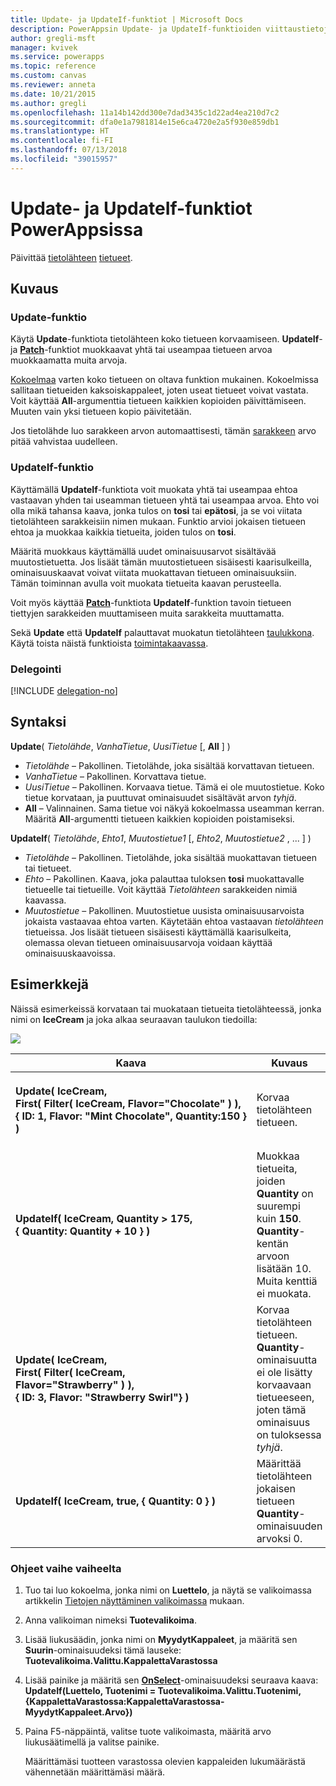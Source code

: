 ```yaml
---
title: Update- ja UpdateIf-funktiot | Microsoft Docs
description: PowerAppsin Update- ja UpdateIf-funktioiden viittaustietoja, kuten syntaksi ja esimerkkejä
author: gregli-msft
manager: kvivek
ms.service: powerapps
ms.topic: reference
ms.custom: canvas
ms.reviewer: anneta
ms.date: 10/21/2015
ms.author: gregli
ms.openlocfilehash: 11a14b142dd300e7dad3435c1d22ad4ea210d7c2
ms.sourcegitcommit: dfa0e1a7981814e15e6ca4720e2a5f930e859db1
ms.translationtype: HT
ms.contentlocale: fi-FI
ms.lasthandoff: 07/13/2018
ms.locfileid: "39015957"
---
```

# <a name="update-and-updateif-functions-in-powerapps"></a>Update- ja UpdateIf-funktiot PowerAppsissa
Päivittää [tietolähteen](../working-with-data-sources.md) [tietueet](../working-with-tables.md#records).

## <a name="description"></a>Kuvaus
### <a name="update-function"></a>Update-funktio
Käytä **Update**-funktiota tietolähteen koko tietueen korvaamiseen. **UpdateIf**- ja **[Patch](function-patch.md)**-funktiot muokkaavat yhtä tai useampaa tietueen arvoa muokkaamatta muita arvoja.

[Kokoelmaa](../working-with-data-sources.md#collections) varten koko tietueen on oltava funktion mukainen. Kokoelmissa sallitaan tietueiden kaksoiskappaleet, joten useat tietueet voivat vastata. Voit käyttää **All**-argumenttia tietueen kaikkien kopioiden päivittämiseen. Muuten vain yksi tietueen kopio päivitetään.

Jos tietolähde luo sarakkeen arvon automaattisesti, tämän [sarakkeen](../working-with-tables.md#columns) arvo pitää vahvistaa uudelleen.

### <a name="updateif-function"></a>UpdateIf-funktio
Käyttämällä **UpdateIf**-funktiota voit muokata yhtä tai useampaa ehtoa vastaavan yhden tai useamman tietueen yhtä tai useampaa arvoa. Ehto voi olla mikä tahansa kaava, jonka tulos on **tosi** tai **epätosi**, ja se voi viitata tietolähteen sarakkeisiin nimen mukaan. Funktio arvioi jokaisen tietueen ehtoa ja muokkaa kaikkia tietueita, joiden tulos on **tosi**.  

Määritä muokkaus käyttämällä uudet ominaisuusarvot sisältävää muutostietuetta. Jos lisäät tämän muutostietueen sisäisesti kaarisulkeilla, ominaisuuskaavat voivat viitata muokattavan tietueen ominaisuuksiin. Tämän toiminnan avulla voit muokata tietueita kaavan perusteella.

Voit myös käyttää **[Patch](function-patch.md)**-funktiota **UpdateIf**-funktion tavoin tietueen tiettyjen sarakkeiden muuttamiseen muita sarakkeita muuttamatta.

Sekä **Update** että **UpdateIf** palauttavat muokatun tietolähteen [taulukkona](../working-with-tables.md). Käytä toista näistä funktioista [toimintakaavassa](../working-with-formulas-in-depth.md).

### <a name="delegation"></a>Delegointi
[!INCLUDE [delegation-no](../../../includes/delegation-no.md)]

## <a name="syntax"></a>Syntaksi
**Update**( *Tietolähde*, *VanhaTietue*, *UusiTietue* [, **All** ] )

* *Tietolähde* – Pakollinen. Tietolähde, joka sisältää korvattavan tietueen.
* *VanhaTietue* – Pakollinen. Korvattava tietue.
* *UusiTietue* – Pakollinen. Korvaava tietue. Tämä ei ole muutostietue. Koko tietue korvataan, ja puuttuvat ominaisuudet sisältävät arvon *tyhjä*.
* **All** – Valinnainen. Sama tietue voi näkyä kokoelmassa useamman kerran. Määritä **All**-argumentti tietueen kaikkien kopioiden poistamiseksi.

**UpdateIf**( *Tietolähde*, *Ehto1*, *Muutostietue1* [, *Ehto2*, *Muutostietue2* , ... ] )

* *Tietolähde* – Pakollinen. Tietolähde, joka sisältää muokattavan tietueen tai tietueet.
* *Ehto* – Pakollinen. Kaava, joka palauttaa tuloksen **tosi** muokattavalle tietueelle tai tietueille.  Voit käyttää *Tietolähteen* sarakkeiden nimiä kaavassa.  
* *Muutostietue* – Pakollinen.  Muutostietue uusista ominaisuusarvoista jokaista vastaavaa ehtoa varten. Käytetään ehtoa vastaavan *tietolähteen* tietueissa. Jos lisäät tietueen sisäisesti käyttämällä kaarisulkeita, olemassa olevan tietueen ominaisuusarvoja voidaan käyttää ominaisuuskaavoissa.

## <a name="examples"></a>Esimerkkejä
Näissä esimerkeissä korvataan tai muokataan tietueita tietolähteessä, jonka nimi on **IceCream** ja joka alkaa seuraavan taulukon tiedoilla:

![](media/function-update-updateif/icecream.png)

| Kaava | Kuvaus | Tulos |
| --- | --- | --- |
| **Update(&nbsp;IceCream,<br>First(&nbsp;Filter(&nbsp;IceCream,&nbsp;Flavor="Chocolate"&nbsp;)&nbsp;), {&nbsp;ID:&nbsp;1,&nbsp;Flavor:&nbsp;"Mint&nbsp;Chocolate",&nbsp;Quantity:150&nbsp;} )** |Korvaa tietolähteen tietueen. |<style> img { max-width: none } </style> ![](media/function-update-updateif/icecream-mint.png)<br><br>**IceCream**-tietolähdettä on muokattu. |
| **UpdateIf(&nbsp;IceCream, Quantity > 175, {&nbsp;Quantity:&nbsp;Quantity&nbsp;+&nbsp;10&nbsp;} )** |Muokkaa tietueita, joiden **Quantity** on suurempi kuin **150**.  **Quantity**-kentän arvoon lisätään 10. Muita kenttiä ei muokata. |![](media/function-update-updateif/icecream-mint-plus10.png)<br><br>**IceCream**-tietolähdettä on muokattu. |
| **Update(&nbsp;IceCream,<br>First(&nbsp;Filter(&nbsp;IceCream, Flavor="Strawberry"&nbsp;)&nbsp;),<br>{&nbsp;ID:&nbsp;3, Flavor:&nbsp;"Strawberry Swirl"} )** |Korvaa tietolähteen tietueen. **Quantity**-ominaisuutta ei ole lisätty korvaavaan tietueeseen, joten tämä ominaisuus on tuloksessa *tyhjä*. |![](media/function-update-updateif/icecream-mint-swirl.png)<br><br>**IceCream**-tietolähdettä on muokattu. |
| **UpdateIf(&nbsp;IceCream, true, {&nbsp;Quantity:&nbsp;0&nbsp;} )** |Määrittää tietolähteen jokaisen tietueen **Quantity**-ominaisuuden arvoksi 0. |![ ](./media/function-update-updateif/icecream-mint-zero.png)<br> <br>**IceCream**-tietolähdettä on muokattu. |

### <a name="step-by-step"></a>Ohjeet vaihe vaiheelta
1. Tuo tai luo kokoelma, jonka nimi on **Luettelo**, ja näytä se valikoimassa artikkelin [Tietojen näyttäminen valikoimassa](../show-images-text-gallery-sort-filter.md) mukaan.
2. Anna valikoiman nimeksi **Tuotevalikoima**.
3. Lisää liukusäädin, jonka nimi on **MyydytKappaleet**, ja määritä sen **Suurin**-ominaisuudeksi tämä lauseke:<br>**Tuotevalikoima.Valittu.KappalettaVarastossa**
4. Lisää painike ja määritä sen **[OnSelect](../controls/properties-core.md)**-ominaisuudeksi seuraava kaava:<br>**UpdateIf(Luettelo, Tuotenimi = Tuotevalikoima.Valittu.Tuotenimi, {KappalettaVarastossa:KappalettaVarastossa-MyydytKappaleet.Arvo})**
5. Paina F5-näppäintä, valitse tuote valikoimasta, määritä arvo liukusäätimellä ja valitse painike.
   
    Määrittämäsi tuotteen varastossa olevien kappaleiden lukumäärästä vähennetään määrittämäsi määrä.

